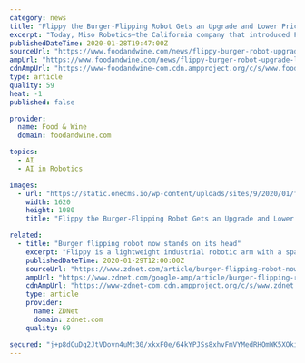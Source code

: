 ```yaml
---
category: news
title: "Flippy the Burger-Flipping Robot Gets an Upgrade and Lower Price Tag"
excerpt: "Today, Miso Robotics—the California company that introduced Flippy back in 2017—announced ... “The team has continued to make breakthroughs in the artificial intelligence software that powers Flippy,” Miso continues. “This has resulted in software that has greatly expanded the food categories that Flippy can cook [to] over a dozen ..."
publishedDateTime: 2020-01-28T19:47:00Z
sourceUrl: "https://www.foodandwine.com/news/flippy-burger-robot-upgrade-lower-cost"
ampUrl: "https://www.foodandwine.com/news/flippy-burger-robot-upgrade-lower-cost?amp=true"
cdnAmpUrl: "https://www-foodandwine-com.cdn.ampproject.org/c/s/www.foodandwine.com/news/flippy-burger-robot-upgrade-lower-cost?amp=true"
type: article
quality: 59
heat: -1
published: false

provider:
  name: Food & Wine
  domain: foodandwine.com

topics:
  - AI
  - AI in Robotics

images:
  - url: "https://static.onecms.io/wp-content/uploads/sites/9/2020/01/flippy-fast-food-robot-2-FT-BLOG0120.jpg"
    width: 1620
    height: 1080
    title: "Flippy the Burger-Flipping Robot Gets an Upgrade and Lower Price Tag"

related:
  - title: "Burger flipping robot now stands on its head"
    excerpt: "Flippy is a lightweight industrial robotic arm with a spatula for an end effector bundled with a sensor suite and smart AI that helps it get better the more it cooks ... This month, Zume, previously the hottest fast food automation startup on the block with a valuation in the billions as of late 2019, announced it was changing focus from ..."
    publishedDateTime: 2020-01-29T12:00:00Z
    sourceUrl: "https://www.zdnet.com/article/burger-flipping-robot-now-stands-on-its-head/"
    ampUrl: "https://www.zdnet.com/google-amp/article/burger-flipping-robot-now-stands-on-its-head/"
    cdnAmpUrl: "https://www-zdnet-com.cdn.ampproject.org/c/s/www.zdnet.com/google-amp/article/burger-flipping-robot-now-stands-on-its-head/"
    type: article
    provider:
      name: ZDNet
      domain: zdnet.com
    quality: 69

secured: "j+p8dCuDq2JtVDovn4uMt30/xkxF0e/64kYPJSs8xhvFmVYMedRHOmWK5XOkiV239TQQ8CXr8KiMALsAvum81G85FkjOBxNy9Sb+8s1NQlx68JuqNbkV3Qgvb7OTcVay9wpXA5rsSf76/V/R0HI3QdbJ4H5gAx+uruYNrWfTGAa2Y3Q0Tqys/q2HZ1e1Strw5sLOtgViset5POGX1ganaB16hqQaZP/DVBnWTkVxX+DT7wV1O4GO87IaqOB0fhHf2zND/brIv1RfI4kj8xpY9tQShq514JWvUWfwp8Fq7nxpCB2W8FHmFuQVez8vtinW+4ROfAMvWT8SGe6VhIJAn0ZFr6GOc+XbyeA1EG7ze9HgskV4qEJFHZr73coIlZFVBGI15Ketl43ifeIDPhNLGcz+LUCXIO9PoAwP8P/XWL6fZys3oUsBOj5iVu+4OirW1J7CcCKavyEDPs9q2RS9EuPxlmQ1qV7WseT0+bOW1fg=;IDcpLtK+bMvvlmbWdTlyfA=="
---
```


